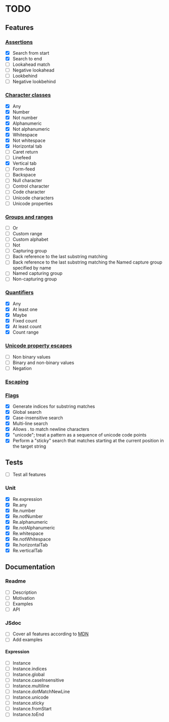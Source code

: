 # TODO

## Features

### [Assertions](https://developer.mozilla.org/en-US/docs/Web/JavaScript/Guide/Regular_Expressions/Assertions)

- [x] Search from start
- [x] Search to end
- [ ] Lookahead match
- [ ] Negative lookahead
- [ ] Lookbehind
- [ ] Negative lookbehind

### [Character classes](https://developer.mozilla.org/en-US/docs/Web/JavaScript/Guide/Regular_Expressions/Character_Classes)

- [x] Any
- [x] Number
- [x] Not number
- [x] Alphanumeric
- [x] Not alphanumeric
- [x] Whitespace
- [x] Not whitespace
- [x] Horizontal tab
- [ ] Caret return
- [ ] Linefeed
- [x] Vertical tab
- [ ] Form-feed
- [ ] Backspace
- [ ] Null character
- [ ] Control character
- [ ] Code character
- [ ] Unicode characters
- [ ] Unicode properties

### [Groups and ranges](https://developer.mozilla.org/en-US/docs/Web/JavaScript/Guide/Regular_Expressions/Groups_and_Ranges)

- [ ] Or
- [ ] Custom range
- [ ] Custom alphabet
- [ ] Not
- [ ] Capturing group
- [ ] Back reference to the last substring matching
- [ ] Back reference to the last substring matching the Named capture group specified by name
- [ ] Named capturing group
- [ ] Non-capturing group

### [Quantifiers](https://developer.mozilla.org/en-US/docs/Web/JavaScript/Guide/Regular_Expressions/Quantifiers)

- [x] Any
- [x] At least one
- [x] Maybe
- [x] Fixed count
- [x] At least count
- [x] Count range

### [Unicode property escapes](https://developer.mozilla.org/en-US/docs/Web/JavaScript/Guide/Regular_Expressions/Unicode_Property_Escapes)

- [ ] Non binary values
- [ ] Binary and non-binary values
- [ ] Negation

### [Escaping](https://developer.mozilla.org/en-US/docs/Web/JavaScript/Guide/Regular_Expressions#escaping)

### [Flags](https://developer.mozilla.org/en-US/docs/Web/JavaScript/Guide/Regular_Expressions#advanced_searching_with_flags)

- [x] Generate indices for substring matches
- [x] Global search
- [x] Case-insensitive search
- [x] Multi-line search
- [x] Allows . to match newline characters
- [x] "unicode"; treat a pattern as a sequence of unicode code points
- [x] Perform a "sticky" search that matches starting at the current position in the target string

## Tests

- [ ] Test all features

### Unit

- [x] Re.expression
- [x] Re.any
- [x] Re.number
- [x] Re.notNumber
- [x] Re.alphanumeric
- [x] Re.notAlphanumeric
- [x] Re.whitespace
- [x] Re.notWhitespace
- [x] Re.horizontalTab
- [x] Re.verticalTab

## Documentation

### Readme

- [ ] Description
- [ ] Motivation
- [ ] Examples
- [ ] API

### JSdoc

- [ ] Cover all features according to [MDN](https://developer.mozilla.org/en-US/docs/Web/JavaScript/Guide/Regular_Expressions)
- [ ] Add examples

#### Expression

- [ ] Instance
- [ ] Instance.indices
- [ ] Instance.global
- [ ] Instance.caseInsensitive
- [ ] Instance.multiline
- [ ] Instance.dotMatchNewLine
- [ ] Instance.unicode
- [ ] Instance.sticky
- [ ] Instance.fromStart
- [ ] Instance.toEnd
